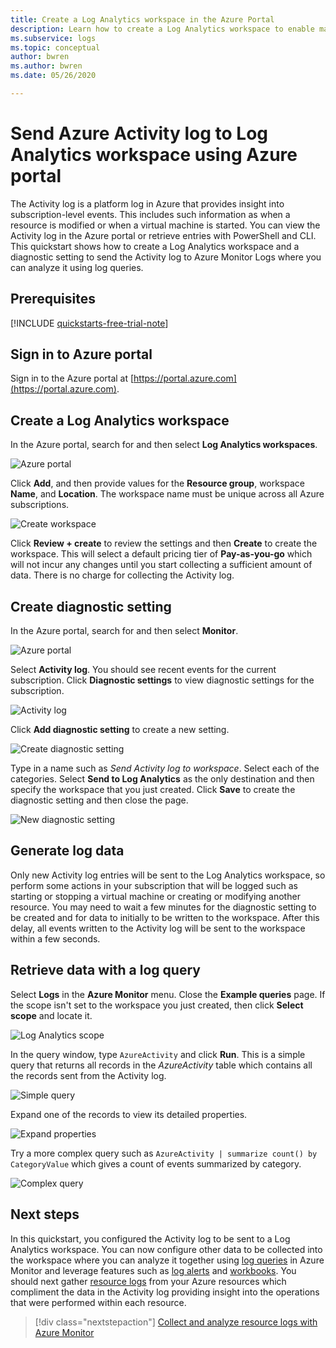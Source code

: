 ```yaml
---
title: Create a Log Analytics workspace in the Azure Portal
description: Learn how to create a Log Analytics workspace to enable management solutions and data collection from your cloud and on-premises environments in the Azure portal.
ms.subservice: logs
ms.topic: conceptual
author: bwren
ms.author: bwren
ms.date: 05/26/2020

---
```


# Send Azure Activity log to Log Analytics workspace using Azure portal
The Activity log is a platform log in Azure that provides insight into subscription-level events. This includes such information as when a resource is modified or when a virtual machine is started. You can view the Activity log in the Azure portal or retrieve entries with PowerShell and CLI. This quickstart shows how to create a Log Analytics workspace and a diagnostic setting to send the Activity log to Azure Monitor Logs where you can analyze it using log queries.

## Prerequisites
[!INCLUDE [quickstarts-free-trial-note](../../../includes/quickstarts-free-trial-note.md)] 

## Sign in to Azure portal
Sign in to the Azure portal at [https://portal.azure.com](https://portal.azure.com). 



## Create a Log Analytics workspace
In the Azure portal, search for and then select **Log Analytics workspaces**. 

![Azure portal](media/quick-create-workspace/azure-portal-01.png)
  
Click **Add**, and then provide values for the **Resource group**, workspace **Name**, and **Location**. The workspace name must be unique across all Azure subscriptions.

![Create workspace](media/quick-collect-activity-log/create-workspace.png)

Click **Review + create** to review the settings and then **Create** to create the workspace. This will select a default pricing tier of **Pay-as-you-go** which will not incur any changes until you start collecting a sufficient amount of data. There is no charge for collecting the Activity log.


## Create diagnostic setting
In the Azure portal, search for and then select **Monitor**. 

![Azure portal](media/quick-collect-activity-log/azure-portal-monitor.png)

Select **Activity log**. You should see recent events for the current subscription. Click **Diagnostic settings** to view diagnostic settings for the subscription.

![Activity log](media/quick-collect-activity-log/activity-log.png)

Click **Add diagnostic setting** to create a new setting. 

![Create diagnostic setting](media/quick-collect-activity-log/create-diagnostic-setting.png)

Type in a name such as *Send Activity log to workspace*. Select each of the categories. Select **Send to Log Analytics** as the only destination and then specify the workspace that you just created. Click **Save** to create the diagnostic setting and then close the page.

![New diagnostic setting](media/quick-collect-activity-log/new-diagnostic-setting.png)

## Generate log data
Only new Activity log entries will be sent to the Log Analytics workspace, so perform some actions in your subscription that will be logged such as starting or stopping a virtual machine or creating or modifying another resource. You may need to wait a few minutes for the diagnostic setting to be created and for data to initially to be written to the workspace. After this delay, all events written to the Activity log will be sent to the workspace within a few seconds.

## Retrieve data with a log query

Select **Logs** in the **Azure Monitor** menu. Close the **Example queries** page. If the scope isn't set to the workspace you just created, then click **Select scope** and locate it.

![Log Analytics scope](media/quick-collect-activity-log/log-analytics-scope.png)

In the query window, type `AzureActivity` and click **Run**. This is a simple query that returns all records in the *AzureActivity* table which contains all the records sent from the Activity log.

![Simple query](media/quick-collect-activity-log/query-01.png)

Expand one of the records to view its detailed properties.

![Expand properties](media/quick-collect-activity-log/expand-properties.png)

Try a more complex query such as `AzureActivity | summarize count() by CategoryValue` which gives a count of events summarized by category.

![Complex query](media/quick-collect-activity-log/query-02.png)


## Next steps
In this quickstart, you configured the Activity log to be sent to a Log Analytics workspace. You can now configure other data to be collected into the workspace where you can analyze it together using [log queries](../log-query/log-query-overview.md) in Azure Monitor and leverage features such as [log alerts](../platform/alerts-log-query.md) and [workbooks](../platform/workbooks-overview.md). You should next gather [resource logs](../platform/resource-logs.md) from your Azure resources which compliment the data in the Activity log providing insight into the operations that were performed within each resource.


> [!div class="nextstepaction"]
> [Collect and analyze resource logs with Azure Monitor](tutorial-resource-logs.md)
